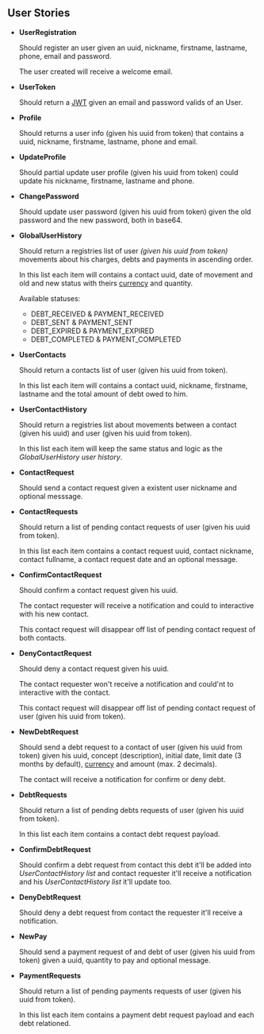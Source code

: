 ## User Stories

- **UserRegistration**

  Should register an user given an uuid, nickname, firstname, lastname, phone, email and password.

  The user created will receive a welcome email.

- **UserToken**

  Should return a [JWT](https://jwt.io) given an email and password valids of an User.

- **Profile**

  Should returns a user info (given his uuid from token) that contains a uuid, nickname, firstname, lastname, phone and email.

- **UpdateProfile**

  Should partial update user profile (given his uuid from token) could update his nickname, firstname, lastname and phone.

- **ChangePassword**

  Should update user password (given his uuid from token) given the old password and the new password, both in base64.

- **GlobalUserHistory**

  Should return a registries list of user _(given his uuid from token)_ movements about his charges, debts and payments in ascending order.

  In this list each item will contains a contact uuid, date of movement and old and new status with theirs [currency](https://www.iso.org/iso-4217-currency-codes.html) and quantity.

  Available statuses:

  - DEBT_RECEIVED & PAYMENT_RECEIVED
  - DEBT_SENT & PAYMENT_SENT
  - DEBT_EXPIRED & PAYMENT_EXPIRED
  - DEBT_COMPLETED & PAYMENT_COMPLETED

- **UserContacts**

  Should return a contacts list of user (given his uuid from token).

  In this list each item will contains a contact uuid, nickname, firstname, lastname and the total amount of debt owed to him.

- **UserContactHistory**

  Should return a registries list about movements between a contact (given his uuid) and user (given his uuid from token).

  In this list each item will keep the same status and logic as the _GlobalUserHistory user history_.

- **ContactRequest**

  Should send a contact request given a existent user nickname and optional messsage.

- **ContactRequests**

  Should return a list of pending contact requests of user (given his uuid from token).

  In this list each item contains a contact request uuid, contact nickname, contact fullname, a contact request date and an optional message.

- **ConfirmContactRequest**

  Should confirm a contact request given his uuid.

  The contact requester will receive a notification and could to interactive with his new contact.

  This contact request will disappear off list of pending contact request of both contacts.

- **DenyContactRequest**

  Should deny a contact request given his uuid.

  The contact requester won't receive a notification and could'nt to interactive with the contact.

  This contact request will disappear off list of pending contact request of user (given his uuid from token).

- **NewDebtRequest**

  Should send a debt request to a contact of user (given his uuid from token) given his uuid, concept (description), initial date, limit date (3 months by default), [currency](https://www.iso.org/iso-4217-currency-codes.html) and amount (max. 2 decimals).

  The contact will receive a notification for confirm or deny debt.

- **DebtRequests**

  Should return a list of pending debts requests of user (given his uuid from token).

  In this list each item contains a contact debt request payload.

- **ConfirmDebtRequest**

  Should confirm a debt request from contact this debt it'll be added into _UserContactHistory list_ and contact requester it'll receive a notification and his _UserContactHistory list_ it'll update too.

- **DenyDebtRequest**

  Should deny a debt request from contact the requester it'll receive a notification.

- **NewPay**

  Should send a payment request of and debt of user (given his uuid from token) given a uuid, quantity to pay and optional message.

- **PaymentRequests**

  Should return a list of pending payments requests of user (given his uuid from token).

  In this list each item contains a payment debt request payload and each debt relationed.
